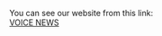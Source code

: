 You can see our website from this link:\
[VOICE NEWS](https://omar-ayman-gaber.github.io/News-website-Project/Home/HTML/home.html)
